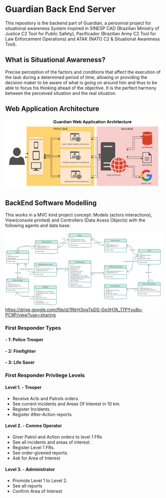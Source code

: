 # Guardian Back End Server
This repository is the backend part of Guardian, a personnal project for situational awareness System inspired in SINESP CAD (Brazilian Ministry of Justice C2 Tool for Public Safety), Pacificador (Brazilian Army C2 Tool for Law Enforcement Operations) and ATAK (NATO C2 & Situational Awareness Tool).

## What is Situational Awareness?
Precise perception of the factors and conditions that affect the execution of the task during a determined period of time, allowing or providing the decision maker to be aware of what is going on around him and thus to be able to focus his thinking ahead of the objective. It is the perfect harmony between the perceived situation and the real situation.

## Web Application Architecture
![Project Architecture](https://github.com/valmojr/guardian-backend/blob/main/Software%20Modelling/guardianarchtecture.png?raw=true)

## BackEnd Software Modelling
This works in a MVC kind project concept: Models (actors interactions), View(console printed) and Controllers (Data Acess Objects) with the following agents and data base:

![UML](https://github.com/valmojr/guardian-backend/blob/main/Software%20Modelling/UML.png?raw=true)
https://drive.google.com/file/d/1NlrH3ogTpDS-Gp3H7A_T7PYyu8u-PC9P/view?usp=sharing

### First Responder Types
#### - 1: Police Trooper
#### - 2: Firefighter
#### - 3: Life Saver

### First Responder Privilege Levels
#### Level 1. - Trooper
- Receive Acts and Patrols orders.
- See current incidents and Areas Of Interest in 10 km.
- Register Incidents.
- Register After-Action reports.
#### Level 2. - Comms Operator
- Giver Patrol and Action orders to level 1 FRs
- See all incidents and areas of interest.
- Register Level 1 FRs.
- See order-givened reports.
- Ask for Area of Interest
#### Level 3. - Administrator
- Promote Level 1 to Level 2.
- See all reports
- Confirm Area of Interest